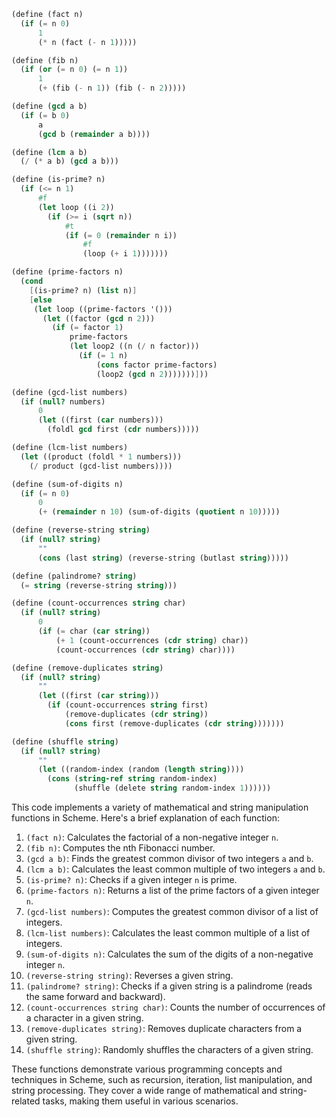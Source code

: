 ```scheme
(define (fact n)
  (if (= n 0)
      1
      (* n (fact (- n 1)))))

(define (fib n)
  (if (or (= n 0) (= n 1))
      1
      (+ (fib (- n 1)) (fib (- n 2)))))

(define (gcd a b)
  (if (= b 0)
      a
      (gcd b (remainder a b))))

(define (lcm a b)
  (/ (* a b) (gcd a b)))

(define (is-prime? n)
  (if (<= n 1)
      #f
      (let loop ((i 2))
        (if (>= i (sqrt n))
            #t
            (if (= 0 (remainder n i))
                #f
                (loop (+ i 1)))))))

(define (prime-factors n)
  (cond
    [(is-prime? n) (list n)]
    [else
     (let loop ((prime-factors '()))
       (let ((factor (gcd n 2)))
         (if (= factor 1)
             prime-factors
             (let loop2 ((n (/ n factor)))
               (if (= 1 n)
                   (cons factor prime-factors)
                   (loop2 (gcd n 2)))))))]))

(define (gcd-list numbers)
  (if (null? numbers)
      0
      (let ((first (car numbers)))
        (foldl gcd first (cdr numbers)))))

(define (lcm-list numbers)
  (let ((product (foldl * 1 numbers)))
    (/ product (gcd-list numbers))))

(define (sum-of-digits n)
  (if (= n 0)
      0
      (+ (remainder n 10) (sum-of-digits (quotient n 10)))))

(define (reverse-string string)
  (if (null? string)
      ""
      (cons (last string) (reverse-string (butlast string)))))

(define (palindrome? string)
  (= string (reverse-string string)))

(define (count-occurrences string char)
  (if (null? string)
      0
      (if (= char (car string))
          (+ 1 (count-occurrences (cdr string) char))
          (count-occurrences (cdr string) char))))

(define (remove-duplicates string)
  (if (null? string)
      ""
      (let ((first (car string)))
        (if (count-occurrences string first)
            (remove-duplicates (cdr string))
            (cons first (remove-duplicates (cdr string)))))))

(define (shuffle string)
  (if (null? string)
      ""
      (let ((random-index (random (length string))))
        (cons (string-ref string random-index)
              (shuffle (delete string random-index 1))))))
```

This code implements a variety of mathematical and string manipulation functions in Scheme. Here's a brief explanation of each function:

1. `(fact n)`: Calculates the factorial of a non-negative integer `n`.
2. `(fib n)`: Computes the nth Fibonacci number.
3. `(gcd a b)`: Finds the greatest common divisor of two integers `a` and `b`.
4. `(lcm a b)`: Calculates the least common multiple of two integers `a` and `b`.
5. `(is-prime? n)`: Checks if a given integer `n` is prime.
6. `(prime-factors n)`: Returns a list of the prime factors of a given integer `n`.
7. `(gcd-list numbers)`: Computes the greatest common divisor of a list of integers.
8. `(lcm-list numbers)`: Calculates the least common multiple of a list of integers.
9. `(sum-of-digits n)`: Calculates the sum of the digits of a non-negative integer `n`.
10. `(reverse-string string)`: Reverses a given string.
11. `(palindrome? string)`: Checks if a given string is a palindrome (reads the same forward and backward).
12. `(count-occurrences string char)`: Counts the number of occurrences of a character in a given string.
13. `(remove-duplicates string)`: Removes duplicate characters from a given string.
14. `(shuffle string)`: Randomly shuffles the characters of a given string.

These functions demonstrate various programming concepts and techniques in Scheme, such as recursion, iteration, list manipulation, and string processing. They cover a wide range of mathematical and string-related tasks, making them useful in various scenarios.